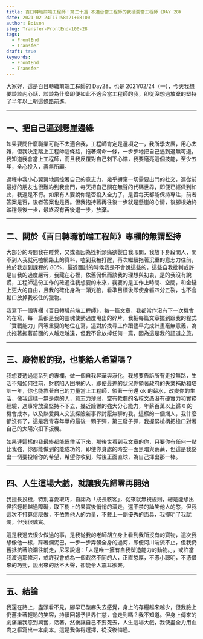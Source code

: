 ```yaml
---
title: 百日轉職前端工程師：第二十週 不適合當工程師的我硬要當工程師《DAY 28》
date: 2021-02-24T17:58:21+08:00
author: Boison
slug: Transfer-FrontEnd-100-28
tags:
  - FrontEnd
  - Transfer
draft: true
keywords:
  - FrontEnd
  - Transfer
---
```


大家好，這是百日轉職前端工程師的 Day28，也是 2021/02/24（一），今天我想要談談內心話，談談為什麼即便如此不適合當工程師的我，卻從沒想過放棄的堅持了半年以上朝這條路前進。

---

## 一、把自己逼到懸崖邊緣

如果要問什麼職業可能不太適合我，工程師肯定是選項之一，我所學太廣，用心太雜，但我決定踏上工程師這條路，拖著爛命一條，一步步地把自己逼到退無可退，我知道我會當上工程師，而且我反覆對自己刺下心錨，我要磨亮這個技能，至少五年，全心投入，義無所顧。

過程中我小心翼翼地調控著自己的意志力，幾乎摒棄一切需要出門的社交，連從前最好的朋友也很難約到我出門，每天把自己關在無聲的代碼世界，即便已經做到如此，我還是不行。如果有人要說你是否投入全力了，是否每天都能保持專注，前者答案是否，後者答案也是否。但我抱持著再往後一步就是懸崖的心情，後腳根始終踏穩最後一步，最終沒有再後退一步，放棄。

---

## 二、關於《百日轉職前端工程師》專欄的無謂堅持

大部分的時間我在睡覺，又或者因為挫折頭痛欲裂自我叩問，我放下身段問人，問不到人我就死嗑網路上的資料，嗑到我被打醒，再次繼續拖著沉重的意志力往前，終於我走到課程的 80%，最近面試的時候我是不會說這些的，這些自我批判或許是自我的過度嚴苛，我藏在心裡，依舊侃侃而談我的理想與初衷，是的我沒有說謊，工程師這份工作的確通往我想要的未來，我要的是工作上時間、空間，和金錢上更大的自由，且我的確化身為一頭兇狼，看準目標後即使身軀四分五裂，也不會鬆口放掉我咬住的獵物。

我寫下一個專欄《百日轉職前端工程師》，每一篇文章，我都當作沒有下一次機會的在寫，每一篇都是我的靈魂使勁過度甩出的碎片，我把每篇文章擺到跟我的程式「實戰能力」同等重要的地位在寫，這對於找尋工作跟儘早完成計畫毫無意義，為此拖著拖著前面的人越走越遠，但我不曾放掉任何一篇，因為這是我的証道之旅。

---

## 三、廢物般的我，也能給人希望嗎？

我想要透過這系列的專欄，做一個自我昇華與淨化，我想要告訴所有走投無路，生活不知如何往前，財務陷入困境的人，即便最差的狀況你領著政府的失業補助和培訓一年，你也能靠著自己的力量當上工程師，領著一份還 ok 的薪水，改變你的生活，像我這樣一無是處的人，意志力薄弱，空有軟爛的名校文憑沒有硬實力和實務經驗，遇事常放棄堅持不下去，幾近躁鬱的強大分心能力，年薪百萬以上歸 0 的機會成本，以及熱愛與人交流探險新事界討厭無聊的我，這樣的一個爛人，我什麼都沒有了，這是我青春年華的最後一顆子彈，第三發子彈，我握緊槍柄把槍口對著自己的太陽穴扣下扳機。

如果連這樣的我最終都能僥倖活下來，那後世看到我文章的你，只要你有任何一點比我強，你都能做到的能成功的，即使你身處的時空一面黑暗與荒蕪，但這是我豁出一切要投給你的希望，希望你收到，然後正面直球，為自己揮出那一棒。

---

## 四、人生這場大戲，就讓我先歸零再開始

我擅長投機，特別喜愛取巧，自詡為「成長駭客」，從來就無視規則，總是能想出怪招輕鬆越過障礙，取下樹上的果實後悄悄的溜走，還不禁的訕笑他人的憨，但我這次不打算這麼做，不依靠他人的力量，不戴上一副優秀的面具，我擺明了我就爛，但我很誠實。

這是我過去很少做過的事，是我從我的老師胡立身上看到我所沒有的寶物，這次我想像他一樣，踩著爛泥巴，一步一步弄髒全身的過河，即便河川湍流不止，但我仍舊抵抗著浪潮往前走，尼采說過：「人是唯一擁有自我塑造能力的動物。」，或許當我渡過那條河，或許我會成為一個截然不同的人，正直憨厚，不憑小聰明，不憑借來的巧勁，說出來的話不大聲，卻能令人震耳欲聾。

---
## 五、結論

我還在路上，盡頭看不見，腳早已酸麻失去感覺，身上的存糧越來越少，但我臉上仍舊掛著輕鬆的笑容，持續回報予世界仁慈，會走到嗎？我不知道。但身上傳來的劇痛讓我感到興奮，活著，然後讓自己不要死去，人生這場大戲，我使盡全力用血肉之軀寫出一本劇本。這是我做得選擇，從沒後悔過。